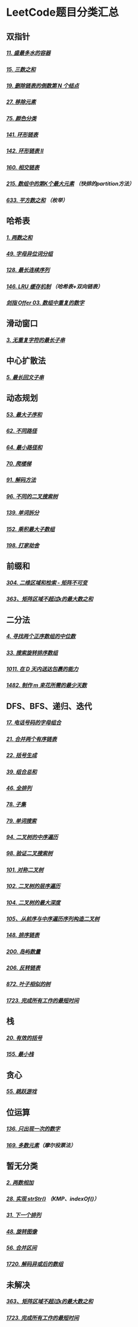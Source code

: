# LeetCode题目分类汇总



## 双指针

##### [11. 盛最多水的容器](https://leetcode-cn.com/problems/container-with-most-water)

##### [15. 三数之和](https://leetcode-cn.com/problems/3sum)

##### [19. 删除链表的倒数第 N 个结点](https://leetcode-cn.com/problems/remove-nth-node-from-end-of-list)

##### [27. 移除元素](https://leetcode-cn.com/problems/remove-element)

##### [75. 颜色分类](https://leetcode-cn.com/problems/sort-colors)

##### [141. 环形链表](https://leetcode-cn.com/problems/linked-list-cycle)

##### [142. 环形链表 II](https://leetcode-cn.com/problems/linked-list-cycle-ii)

##### [160. 相交链表](https://leetcode-cn.com/problems/intersection-of-two-linked-lists)

##### [215. 数组中的第K个最大元素](https://leetcode-cn.com/problems/kth-largest-element-in-an-array/) （快排的partition方法）

##### [633. 平方数之和](https://leetcode-cn.com/problems/sum-of-square-numbers)  （枚举）



## 哈希表

##### [1. 两数之和](https://leetcode-cn.com/problems/two-sum)

##### [49. 字母异位词分组](https://leetcode-cn.com/problems/group-anagrams)

##### [128. 最长连续序列](https://leetcode-cn.com/problems/longest-consecutive-sequence)

##### [146. LRU 缓存机制](https://leetcode-cn.com/problems/lru-cache) （哈希表+双向链表）

##### [剑指 Offer 03. 数组中重复的数字](https://leetcode-cn.com/problems/shu-zu-zhong-zhong-fu-de-shu-zi-lcof/)



## 滑动窗口

##### [3. 无重复字符的最长子串](https://leetcode-cn.com/problems/longest-substring-without-repeating-characters)



## 中心扩散法

##### [5. 最长回文子串](https://leetcode-cn.com/problems/longest-palindromic-substring)



## 动态规划

##### [53. 最大子序和](https://leetcode-cn.com/problems/maximum-subarray)

##### [62. 不同路径](https://leetcode-cn.com/problems/unique-paths)

##### [64. 最小路径和](https://leetcode-cn.com/problems/minimum-path-sum)

##### [70. 爬楼梯](https://leetcode-cn.com/problems/climbing-stairs)

##### [91. 解码方法](https://leetcode-cn.com/problems/decode-ways)

##### [96. 不同的二叉搜索树](https://leetcode-cn.com/problems/unique-binary-search-trees)

##### [139. 单词拆分](https://leetcode-cn.com/problems/word-break)

##### [152. 乘积最大子数组](https://leetcode-cn.com/problems/maximum-product-subarray)

##### [198. 打家劫舍](https://leetcode-cn.com/problems/house-robber)



## 前缀和

##### [304. 二维区域和检索 - 矩阵不可变](https://leetcode-cn.com/problems/range-sum-query-2d-immutable)

##### [363、矩阵区域不超过k的最大数之和](https://leetcode-cn.com/problems/max-sum-of-rectangle-no-larger-than-k/)



## 二分法

##### [4. 寻找两个正序数组的中位数](https://leetcode-cn.com/problems/median-of-two-sorted-arrays)

##### [33. 搜索旋转排序数组](https://leetcode-cn.com/problems/search-in-rotated-sorted-array)

##### [1011. 在 D 天内送达包裹的能力](https://leetcode-cn.com/problems/capacity-to-ship-packages-within-d-days)

##### [1482. 制作 m 束花所需的最少天数](https://leetcode-cn.com/problems/minimum-number-of-days-to-make-m-bouquets)



## DFS、BFS、递归、迭代

##### [17. 电话号码的字母组合](https://leetcode-cn.com/problems/letter-combinations-of-a-phone-number)

##### [21. 合并两个有序链表](https://leetcode-cn.com/problems/merge-two-sorted-lists)

##### [22. 括号生成](https://leetcode-cn.com/problems/generate-parentheses)

##### [39. 组合总和](https://leetcode-cn.com/problems/combination-sum)

##### [46. 全排列](https://leetcode-cn.com/problems/permutations)

##### [78. 子集](https://leetcode-cn.com/problems/subsets)

##### [79. 单词搜索](https://leetcode-cn.com/problems/word-search)

##### [94. 二叉树的中序遍历](https://leetcode-cn.com/problems/binary-tree-inorder-traversal)

##### [98. 验证二叉搜索树](https://leetcode-cn.com/problems/validate-binary-search-tree)

##### [101. 对称二叉树](https://leetcode-cn.com/problems/symmetric-tree)

##### [102. 二叉树的层序遍历](https://leetcode-cn.com/problems/binary-tree-level-order-traversal)

##### [104. 二叉树的最大深度](https://leetcode-cn.com/problems/maximum-depth-of-binary-tree)

##### [105、从前序与中序遍历序列构造二叉树](https://leetcode-cn.com/problems/construct-binary-tree-from-preorder-and-inorder-traversal/)

##### [148. 排序链表](https://leetcode-cn.com/problems/sort-list)

##### [200. 岛屿数量](https://leetcode-cn.com/problems/number-of-islands)

##### [206. 反转链表](https://leetcode-cn.com/problems/reverse-linked-list)

##### [872. 叶子相似的树](https://leetcode-cn.com/problems/leaf-similar-trees)

##### [1723. 完成所有工作的最短时间](https://leetcode-cn.com/problems/find-minimum-time-to-finish-all-jobs)



## 栈

##### [20. 有效的括号](https://leetcode-cn.com/problems/valid-parentheses)

##### [155. 最小栈](https://leetcode-cn.com/problems/min-stack)



## 贪心

##### [55. 跳跃游戏](https://leetcode-cn.com/problems/jump-game)



## 位运算

##### [136. 只出现一次的数字](https://leetcode-cn.com/problems/single-number)

##### [169. 多数元素](https://leetcode-cn.com/problems/majority-element)（摩尔投票法）



## 暂无分类

##### [2. 两数相加](https://leetcode-cn.com/problems/add-two-numbers)

##### [28. 实现 strStr()](https://leetcode-cn.com/problems/implement-strstr)  （KMP、indexOf()）

##### [31. 下一个排列](https://leetcode-cn.com/problems/next-permutation)

##### [48. 旋转图像](https://leetcode-cn.com/problems/rotate-image)

##### [56. 合并区间](https://leetcode-cn.com/problems/merge-intervals)

##### [1720. 解码异或后的数组](https://leetcode-cn.com/problems/decode-xored-array)



## 未解决

##### [363、矩阵区域不超过k的最大数之和](https://leetcode-cn.com/problems/max-sum-of-rectangle-no-larger-than-k/)

##### [1723. 完成所有工作的最短时间](https://leetcode-cn.com/problems/find-minimum-time-to-finish-all-jobs)

